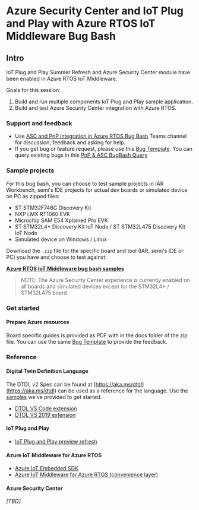 <!-- markdownlint-disable MD033 -->
# Azure Security Center and IoT Plug and Play with Azure RTOS IoT Middleware Bug Bash

## Intro

IoT Plug and Play Summer Refresh and Azure Security Center module have been enabled in Azure RTOS IoT Middleware. 

Goals for this session:
1. Build and run multiple components IoT Plug and Play sample application.
2. Build and test Azure Security Center integration with Azure RTOS.

### Support and feedback

- Use [ASC and PnP integration in Azure RTOS Bug Bash](https://teams.microsoft.com/l/channel/19%3aab71cb8272f74c6eb4093725dcc85358%40thread.tacv2/ASC%2520and%2520PnP%2520integration%2520in%2520Azure%2520RTOS%2520Bug%2520Bash?groupId=471ee79d-e373-4f62-ae58-9e3944580d35&tenantId=72f988bf-86f1-41af-91ab-2d7cd011db47) Teams channel for discussion, feedback and asking for help.
- If you get bug or feature request, please use this [Bug Template](https://msazure.visualstudio.com/One/_workitems/create/Bug?templateId=ff1b00b4-9812-4f71-ba79-4693a0ca440d&ownerId=56e4acd1-b6b1-4e8c-b9f3-15683ec2cdc6). You can query existing bugs in this [PnP & ASC BugBash Query](https://msazure.visualstudio.com/One/_queries/query-edit/3f280880-1bbd-488e-91a4-083f62a26b82/)

### Sample projects

For this bug bash, you can choose to test sample projects in IAR Workbench, semi's IDE projects for actual dev boards or simulated device on PC as zipped files:

* ST STM32F746G Discovery Kit
* NXP i.MX RT1060 EVK
* Microchip SAM E54 Xplained Pro EVK
* ST STM32L4+ Discovery Kit IoT Node / ST STM32L475 Discovery Kit IoT Node
* Simulated device on Windows / Linux

Download the `.zip` file for the specific board and tool (IAR, semi's IDE or PC) you have and choose to test against:

[**Azure RTOS IoT Middleware bug bash samples**](https://#OneDrive)

> NOTE: The Azure Security Center experience is currently enabled on all boards and simulated devices except for the STM32L4+ / STM32L475 board.

### Get started

#### Prepare Azure resources



Board specific guides is provided as PDF with in the docs folder of the zip file. You can use the same [Bug Template](https://#) to provide the feedback.

### Reference

#### Digital Twin Definition Language

The DTDL v2 Spec can be found at [https://aka.ms/dtdl](https://aka.ms/dtdl) can be used as a reference for the language. Use the [samples](https://github.com/Azure/opendigitaltwins-dtdl/tree/master/DTDL/v2/samples) we've provided to get started.

* [DTDL VS Code extension](https://marketplace.visualstudio.com/items?itemName=vsciot-vscode.vscode-dtdl)
* [DTDL VS 2019 extension](https://github.com/rido-min/pnp-summer-bugbash/releases/tag/1)

#### IoT Plug and Play

* [IoT Plug and Play preview refresh](https://docs.microsoft.com/azure/iot-pnp/overview-iot-plug-and-play-preview-updates)

#### Azure IoT Middleware for Azure RTOS

* [Azure IoT Embedded SDK](https://github.com/Azure/azure-sdk-for-c/tree/master/sdk/docs/iot)
* [Azure IoT Middleware for Azure RTOS (convenience layer)](https://dev.azure.com/ExpressLogic/X-Ware/_git/netx?path=%2FApplications%2FAZURE_IOT%2Fdocs%2FREADME.md&_a=preview)

#### Azure Security Center

*[TBD]*
